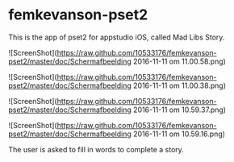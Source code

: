 # femkevanson-pset2

This is the app of pset2 for appstudio iOS, called Mad Libs Story.

![ScreenShot](https://raw.github.com/10533176/femkevanson-pset2/master/doc/Schermafbeelding 2016-11-11 om 11.00.58.png)

![ScreenShot](https://raw.github.com/10533176/femkevanson-pset2/master/doc/Schermafbeelding 2016-11-11 om 11.00.38.png)

![ScreenShot](https://raw.github.com/10533176/femkevanson-pset2/master/doc/Schermafbeelding 2016-11-11 om 10.59.37.png)

![ScreenShot](https://raw.github.com/10533176/femkevanson-pset2/master/doc/Schermafbeelding 2016-11-11 om 10.59.16.png)

The user is asked to fill in words to complete a story. 

